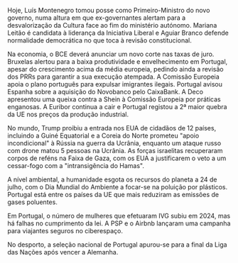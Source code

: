 Hoje, Luís Montenegro tomou posse como Primeiro-Ministro do novo governo, numa altura em que ex-governantes alertam para a desvalorização da Cultura face ao fim do ministério autónomo. Mariana Leitão é candidata à liderança da Iniciativa Liberal e Aguiar Branco defende normalidade democrática no que toca à revisão constitucional.

Na economia, o BCE deverá anunciar um novo corte nas taxas de juro. Bruxelas alertou para a baixa produtividade e envelhecimento em Portugal, apesar do crescimento acima da média europeia, pedindo ainda a revisão dos PRRs para garantir a sua execução atempada. A Comissão Europeia apoia o plano português para expulsar imigrantes ilegais. Portugal avisou Espanha sobre a aquisição do Novobanco pelo CaixaBank. A Deco apresentou uma queixa contra a Shein à Comissão Europeia por práticas enganosas. A Euribor continua a cair e Portugal registou a 2ª maior quebra da UE nos preços da produção industrial.

No mundo, Trump proibiu a entrada nos EUA de cidadãos de 12 países, incluindo a Guiné Equatorial e a Coreia do Norte prometeu "apoio incondicional" à Rússia na guerra da Ucrânia, enquanto um ataque russo com drone matou 5 pessoas na Ucrânia. As forças israelitas recuperaram corpos de reféns na Faixa de Gaza, com os EUA a justificarem o veto a um cessar-fogo com a "intransigência do Hamas".

A nível ambiental, a humanidade esgota os recursos do planeta a 24 de julho, com o Dia Mundial do Ambiente a focar-se na poluição por plásticos. Portugal está entre os países da UE que mais reduziram as emissões de gases poluentes.

Em Portugal, o número de mulheres que efetuaram IVG subiu em 2024, mas há falhas no cumprimento da lei. A PSP e o Airbnb lançaram uma campanha para viajantes seguros no ciberespaço.

No desporto, a seleção nacional de Portugal apurou-se para a final da Liga das Nações após vencer a Alemanha.